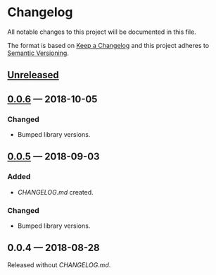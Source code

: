 # Changelog

All notable changes to this project will be documented in this file.

The format is based on [Keep a Changelog](http://keepachangelog.com)
and this project adheres to [Semantic Versioning](http://semver.org/spec/v2.0.0.html).


## [Unreleased]

## [0.0.6] — 2018-10-05
### Changed
- Bumped library versions.

## [0.0.5] — 2018-09-03
### Added
- _CHANGELOG.md_ created.
### Changed
- Bumped library versions.

## 0.0.4 — 2018-08-28
Released without _CHANGELOG.md_.


[0.0.5]: https://github.com/dryewo/clj-nakadi-java/compare/0.0.4...0.0.5
[0.0.6]: https://github.com/dryewo/clj-nakadi-java/compare/0.0.5...0.0.6
[Unreleased]: https://github.com/dryewo/clj-nakadi-java/compare/0.0.6...HEAD
